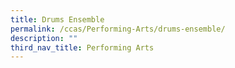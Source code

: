```yaml
---
title: Drums Ensemble
permalink: /ccas/Performing-Arts/drums-ensemble/
description: ""
third_nav_title: Performing Arts
---
```

